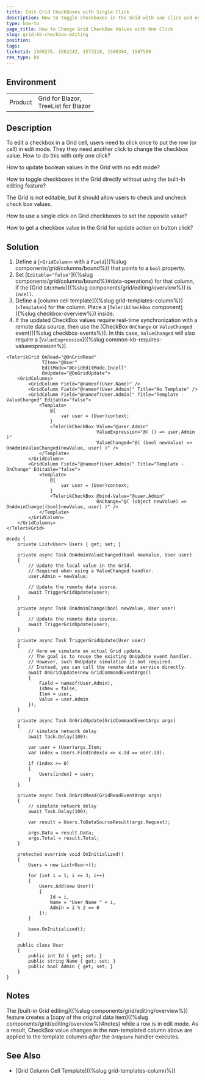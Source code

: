 ```yaml
---
title: Edit Grid CheckBoxes with Single Click
description: How to toggle checkboxes in the Grid with one click and edit bool values without using the built-in Grid edit mode.
type: how-to
page_title: How to Change Grid CheckBox Values with One Click
slug: grid-kb-checkbox-editing
position: 
tags: 
ticketid: 1560276, 1562242, 1573118, 1580394, 1587589
res_type: kb
---
```


## Environment

<table>
    <tbody>
        <tr>
            <td>Product</td>
            <td>
                Grid for Blazor, <br />
                TreeList for Blazor
            </td>
        </tr>
    </tbody>
</table>

## Description

To edit a checkbox in a Grid cell, users need to click once to put the row (or cell) in edit mode. They they need another click to change the checkbox value. How to do this with only one click?

How to update boolean values in the Grid with no edit mode?

How to toggle checkboxes in the Grid directly without using the built-in editing feature?

The Grid is not editable, but it should allow users to check and uncheck check box values.

How to use a single click on Grid checkboxes to set the opposite value?

How to get a checkbox value in the Grid for update action on button click?

## Solution

1. Define a [`<GridColumn>` with a `Field`]({%slug components/grid/columns/bound%}) that points to a `bool` property.
1. Set [`Editable="false"`]({%slug components/grid/columns/bound%}#data-operations) for that column, if the [Grid `EditMode`]({%slug components/grid/editing/overview%}) is `Incell`.
1. Define a [column cell template]({%slug grid-templates-column%}) (`<Template>`) for the column. Place a [`TelerikCheckBox` component]({%slug checkbox-overview%}) inside.
1. If the updated CheckBox values require real-time synchronization with a remote data source, then use the [CheckBox `OnChange` or `ValueChanged` event]({%slug checkbox-events%}). In this case, `ValueChanged` will also require a [`ValueExpression`]({%slug common-kb-requires-valueexpression%}).

```CSHTML
<TelerikGrid OnRead="@OnGridRead"
             TItem="@User"
             EditMode="@GridEditMode.Incell"
             OnUpdate="@OnGridUpdate">
    <GridColumns>
        <GridColumn Field="@nameof(User.Name)" />
        <GridColumn Field="@nameof(User.Admin)" Title="No Template" />
        <GridColumn Field="@nameof(User.Admin)" Title="Template - ValueChanged" Editable="false">
            <Template>
                @{
                    var user = (User)context;
                }
                <TelerikCheckBox Value="@user.Admin"
                                 ValueExpression="@( () => user.Admin )"
                                 ValueChanged="@( (bool newValue) => OnAdminValueChanged(newValue, user) )" />
            </Template>
        </GridColumn>
        <GridColumn Field="@nameof(User.Admin)" Title="Template - OnChange" Editable="false">
            <Template>
                @{
                    var user = (User)context;
                }
                <TelerikCheckBox @bind-Value="@user.Admin"
                                 OnChange="@( (object newValue) => OnAdminChange((bool)newValue, user) )" />
            </Template>
        </GridColumn>
    </GridColumns>
</TelerikGrid>

@code {
    private List<User> Users { get; set; }

    private async Task OnAdminValueChanged(bool newValue, User user)
    {
        // Update the local value in the Grid.
        // Required when using a ValueChanged handler.
        user.Admin = newValue;

        // Update the remote data source.
        await TriggerGridUpdate(user);
    }

    private async Task OnAdminChange(bool newValue, User user)
    {
        // Update the remote data source.
        await TriggerGridUpdate(user);
    }

    private async Task TriggerGridUpdate(User user)
    {
        // Here we simulate an actual Grid update.
        // The goal is to reuse the existing OnUpdate event handler.
        // However, such OnUpdate simulation is not required.
        // Instead, you can call the remote data service directly.
        await OnGridUpdate(new GridCommandEventArgs()
        {
            Field = nameof(User.Admin),
            IsNew = false,
            Item = user,
            Value = user.Admin
        });
    }

    private async Task OnGridUpdate(GridCommandEventArgs args)
    {
        // simulate network delay
        await Task.Delay(100);

        var user = (User)args.Item;
        var index = Users.FindIndex(x => x.Id == user.Id);

        if (index >= 0)
        {
            Users[index] = user;
        }
    }

    private async Task OnGridRead(GridReadEventArgs args)
    {
        // simulate network delay
        await Task.Delay(100);

        var result = Users.ToDataSourceResult(args.Request);

        args.Data = result.Data;
        args.Total = result.Total;
    }

    protected override void OnInitialized()
    {
        Users = new List<User>();

        for (int i = 1; i <= 3; i++)
        {
            Users.Add(new User()
            {
                Id = i,
                Name = "User Name " + i,
                Admin = i % 2 == 0
            });
        }

        base.OnInitialized();
    }

    public class User
    {
        public int Id { get; set; }
        public string Name { get; set; }
        public bool Admin { get; set; }
    }
}
```

## Notes

The [built-in Grid editing]({%slug components/grid/editing/overview%}) feature creates a [copy of the original data item]({%slug components/grid/editing/overview%}#notes) while a row is in edit mode. As a result, CheckBox value changes in the non-templated column above are applied to the template columns *after* the `OnUpdate` handler executes.

## See Also

* [Grid Column Cell Template]({%slug grid-templates-column%})
